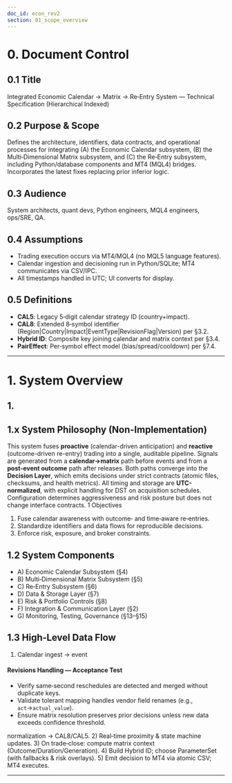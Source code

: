 ```yaml
---
doc_id: econ_rev2
section: 01_scope_overview
---
```


# 0. Document Control

## 0.1 Title
Integrated Economic Calendar → Matrix → Re‑Entry System — Technical Specification (Hierarchical Indexed)

## 0.2 Purpose & Scope
Defines the architecture, identifiers, data contracts, and operational processes for integrating (A) the Economic Calendar subsystem, (B) the Multi‑Dimensional Matrix subsystem, and (C) the Re‑Entry subsystem, including Python/database components and MT4 (MQL4) bridges. Incorporates the latest fixes replacing prior inferior logic.

## 0.3 Audience
System architects, quant devs, Python engineers, MQL4 engineers, ops/SRE, QA.

## 0.4 Assumptions
- Trading execution occurs via MT4/MQL4 (no MQL5 language features).
- Calendar ingestion and decisioning run in Python/SQLite; MT4 communicates via CSV/IPC.
- All timestamps handled in UTC; UI converts for display.

## 0.5 Definitions
- **CAL5**: Legacy 5‑digit calendar strategy ID (country+impact).
- **CAL8**: Extended 8‑symbol identifier (Region|Country|Impact|EventType|RevisionFlag|Version) per §3.2.
- **Hybrid ID**: Composite key joining calendar and matrix context per §3.4.
- **PairEffect**: Per‑symbol effect model (bias/spread/cooldown) per §7.4.

---

# 1. System Overview

## 1.

## 1.x System Philosophy (Non-Implementation)

This system fuses **proactive** (calendar-driven anticipation) and **reactive** (outcome-driven re-entry) trading into a single, auditable pipeline. Signals are generated from a **calendar→matrix** path before events and from a **post‑event outcome** path after releases. Both paths converge into the **Decision Layer**, which emits decisions under strict contracts (atomic files, checksums, and health metrics). All timing and storage are **UTC-normalized**, with explicit handling for DST on acquisition schedules. Configuration determines aggressiveness and risk posture but does not change interface contracts.
1 Objectives
1) Fuse calendar awareness with outcome‑ and time‑aware re‑entries.
2) Standardize identifiers and data flows for reproducible decisions.
3) Enforce risk, exposure, and broker constraints.

## 1.2 System Components
- A) Economic Calendar Subsystem (§4)
- B) Multi‑Dimensional Matrix Subsystem (§5)
- C) Re‑Entry Subsystem (§6)
- D) Data & Storage Layer (§7)
- E) Risk & Portfolio Controls (§8)
- F) Integration & Communication Layer (§2)
- G) Monitoring, Testing, Governance (§13–§15)

## 1.3 High‑Level Data Flow
1) Calendar ingest → event 
#### Revisions Handling — Acceptance Test
- Verify same‑second reschedules are detected and merged without duplicate keys.
- Validate tolerant mapping handles vendor field renames (e.g., `act`→`actual_value`).
- Ensure matrix resolution preserves prior decisions unless new data exceeds confidence threshold.

normalization → CAL8/CAL5.
2) Real‑time proximity & state machine updates.
3) On trade‑close: compute matrix context (Outcome/Duration/Generation).
4) Build Hybrid ID; choose ParameterSet (with fallbacks & risk overlays).
5) Emit decision to MT4 via atomic CSV; MT4 executes.

---

